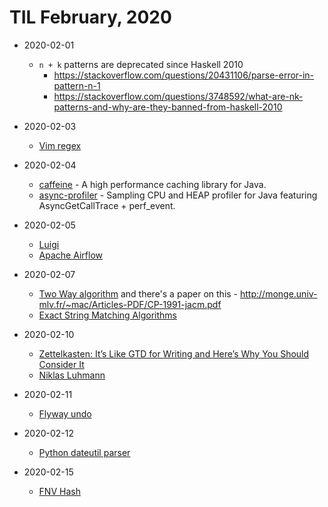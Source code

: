 # TIL February, 2020

- 2020-02-01
  - `n + k` patterns are deprecated since Haskell 2010
    - https://stackoverflow.com/questions/20431106/parse-error-in-pattern-n-1
    - https://stackoverflow.com/questions/3748592/what-are-nk-patterns-and-why-are-they-banned-from-haskell-2010

- 2020-02-03
  - [Vim regex](http://vimregex.com/)

- 2020-02-04
  - [caffeine](https://github.com/ben-manes/caffeine) - A high performance caching library for Java.
  - [async-profiler](https://github.com/jvm-profiling-tools/async-profiler) - Sampling CPU and HEAP profiler for Java featuring AsyncGetCallTrace + perf_event.

- 2020-02-05
  - [Luigi](https://luigi.readthedocs.io/en/stable/index.html)
  - [Apache Airflow](https://airflow.apache.org/)

- 2020-02-07
  - [Two Way algorithm](http://www-igm.univ-mlv.fr/~lecroq/string/node26.html)
    and there's a paper on this - <http://monge.univ-mlv.fr/~mac/Articles-PDF/CP-1991-jacm.pdf>
  - [Exact String Matching Algorithms](http://www-igm.univ-mlv.fr/~lecroq/string/index.html)

- 2020-02-10
  - [Zettelkasten: It’s Like GTD for Writing and Here’s Why You Should Consider It](https://writingcooperative.com/zettelkasten-its-like-gtd-for-writing-and-here-s-why-you-should-consider-it-7dddf02be394)
  - [Niklas Luhmann](https://en.wikipedia.org/wiki/Niklas_Luhmann)

- 2020-02-11
	- [Flyway undo](https://flywaydb.org/documentation/migrations#undo-migrations)

- 2020-02-12
	- [Python dateutil parser](https://dateutil.readthedocs.io/en/stable/parser.html)

- 2020-02-15
  - [FNV Hash](http://www.isthe.com/chongo/tech/comp/fnv/index.html)
